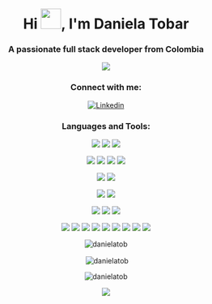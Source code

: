 <h1 align="center">Hi <img height="40" src="https://raw.githubusercontent.com/innng/innng/master/assets/kyubey.gif"/>, I'm Daniela Tobar</h1> 

<h3 align="center">A passionate full stack developer from Colombia</h3>
<p align="center">
<img  src="https://github-profile-trophy.vercel.app/?username=danielatob&theme=onedark&no-bg=true&no-frame=true"/> </p>

<h3 align="center">Connect with me:</h3> 
<p align="center">
<a href="https://www.linkedin.com/in/daniela-tobar-moreno" target="blank"><img align="center" src="https://img.shields.io/badge/LinkedIn-0077B5?style=for-the-badge&logo=linkedin&logoColor=white" alt="Linkedin"/></a
</p>


<h3 align="center">Languages and Tools:</h3>

<p align="center">
<img  src="https://img.shields.io/badge/HTML-239120?style=for-the-badge&logo=html5&logoColor=white"/> <img  src="https://img.shields.io/badge/CSS-239120?&style=for-the-badge&logo=css3&logoColor=white"/> <img  src="https://img.shields.io/badge/JavaScript-323330?style=for-the-badge&logo=javascript&logoColor=F7DF1E"/>  </p>

<p align="center">
<img  src="https://img.shields.io/badge/MongoDB-4EA94B?style=for-the-badge&logo=mongodb&logoColor=white"/> <img  src="https://img.shields.io/badge/Express.js-404D59?style=for-the-badge"/> <img  src="https://img.shields.io/badge/React-20232A?style=for-the-badge&logo=react&logoColor=61DAFB"/> <img src="https://img.shields.io/badge/Node.js-43853D?style=for-the-badge&logo=node.js&logoColor=white"/> </p>
<p align="center">
<img  src="https://img.shields.io/badge/PHP-777BB4?style=for-the-badge&logo=php&logoColor=white"/> <img  src="https://img.shields.io/badge/MySQL-00000F?style=for-the-badge&logo=mysql&logoColor=white"/> </p>
<p align="center">
<img  src="https://img.shields.io/badge/Netlify-00C7B7?style=for-the-badge&logo=netlify&logoColor=white"/> <img  src="https://img.shields.io/badge/Heroku-430098?style=for-the-badge&logo=heroku&logoColor=white"/> </p>
<p align="center">
<img  src="https://img.shields.io/badge/Sass-CC6699?style=for-the-badge&logo=sass&logoColor=white"/> <img  src="https://img.shields.io/badge/Tailwind_CSS-38B2AC?style=for-the-badge&logo=tailwind-css&logoColor=white"/> <img  src="https://img.shields.io/badge/Bootstrap-563D7C?style=for-the-badge&logo=bootstrap&logoColor=white"/> </p> 

<p align="center">
<img  src="https://img.shields.io/badge/git-%23F05033.svg?style=for-the-badge&logo=git&logoColor=white"/> <img  src="https://img.shields.io/badge/Postman-FF6C37?style=for-the-badge&logo=postman&logoColor=white"/> <img  src="https://img.shields.io/badge/jira-%230A0FFF.svg?style=for-the-badge&logo=jira&logoColor=white"/> <img  src="https://img.shields.io/badge/figma-%23F24E1E.svg?style=for-the-badge&logo=figma&logoColor=white"/> <img  src="https://img.shields.io/badge/Framer-black?style=for-the-badge&logo=framer&logoColor=blue"/> <img  src="https://img.shields.io/badge/Sketch-FFB387?style=for-the-badge&logo=sketch&logoColor=black"/>  <img  src="https://img.shields.io/badge/Sketch-FFB387?style=for-the-badge&logo=sketch&logoColor=black"/> <img  src="https://img.shields.io/badge/adobe%20illustrator-%23FF9A00.svg?style=for-the-badge&logo=adobe%20illustrator&logoColor=white"/> <img  src="https://img.shields.io/badge/adobe%20photoshop-%2331A8FF.svg?style=for-the-badge&logo=adobe%20photoshop&logoColor=white"/> </p>
 

<p align="center" ><img align="center" src="https://github-readme-stats.vercel.app/api/top-langs?username=danielatob&show_icons=true&title_color=c85853&text_color=c85853&bg_color=ffddbf&locale=en&layout=compact" alt="danielatob" /></p>

<p align="center" >&nbsp;<img align="center" src="https://github-readme-stats.vercel.app/api?username=danielatob&show_icons=true&theme=dark&title_color=c85853&text_color=c85853&bg_color=ffddbf&locale=en" alt="danielatob" /></p>

<p align="center" ><img align="center" src="https://github-readme-streak-stats.herokuapp.com/?user=danielatob&theme=default" alt="danielatob" /> </p>
  

<p align="center">
<a href="https://open.spotify.com/playlist/1pwqldK51eqyXWJObFHC19?si=ad89bc4bb7c345f5" target="blank"><img align="center" src="https://novatorem.vercel.app/api/spotify?background_color=0d1117&border_color=ffffff" /></a
</p>





